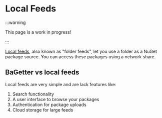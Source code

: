 # Local Feeds

:::warning

This page is a work in progress!

:::

[Local feeds](https://docs.microsoft.com/en-us/nuget/hosting-packages/local-feeds), also known as "folder feeds", let you
use a folder as a NuGet package source. You can access these packages using a network share.

## BaGetter vs local feeds

Local feeds are very simple and are lack features like:

1. Search functionality
2. A user interface to browse your packages
3. Authentication for package uploads
4. Cloud storage for large feeds
